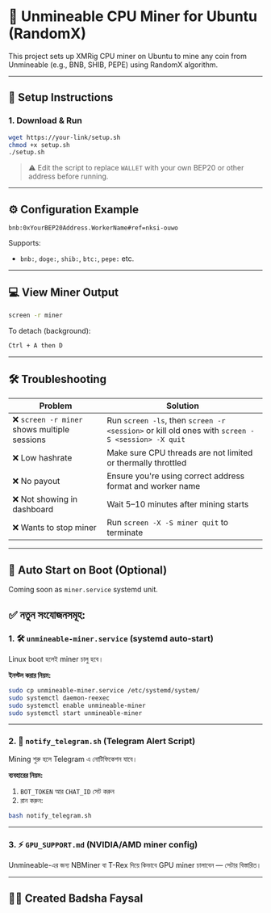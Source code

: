 # 🔧 Unmineable CPU Miner for Ubuntu (RandomX)

This project sets up XMRig CPU miner on Ubuntu to mine any coin from Unmineable (e.g., BNB, SHIB, PEPE) using RandomX algorithm.

---

## 🚀 Setup Instructions

### 1. Download & Run

```bash
wget https://your-link/setup.sh
chmod +x setup.sh
./setup.sh
```

> ⚠️ Edit the script to replace `WALLET` with your own BEP20 or other address before running.

---

## ⚙️ Configuration Example

```
bnb:0xYourBEP20Address.WorkerName#ref=nksi-ouwo
```

Supports:
- `bnb:`, `doge:`, `shib:`, `btc:`, `pepe:` etc.

---

## 💻 View Miner Output

```bash
screen -r miner
```

To detach (background):
```bash
Ctrl + A then D
```

---

## 🛠️ Troubleshooting

| Problem | Solution |
|--------|----------|
| ❌ `screen -r miner` shows multiple sessions | Run `screen -ls`, then `screen -r <session>` or kill old ones with `screen -S <session> -X quit` |
| ❌ Low hashrate | Make sure CPU threads are not limited or thermally throttled |
| ❌ No payout | Ensure you're using correct address format and worker name |
| ❌ Not showing in dashboard | Wait 5–10 minutes after mining starts |
| ❌ Wants to stop miner | Run `screen -X -S miner quit` to terminate |

---

## 🔁 Auto Start on Boot (Optional)

Coming soon as `miner.service` systemd unit.


## ✅ নতুন সংযোজনসমূহ:

### 1. 🛠️ `unmineable-miner.service` (systemd auto-start)

Linux boot হলেই miner চালু হবে।

**ইনস্টল করার নিয়ম:**

```bash
sudo cp unmineable-miner.service /etc/systemd/system/
sudo systemctl daemon-reexec
sudo systemctl enable unmineable-miner
sudo systemctl start unmineable-miner
```

---

### 2. 📲 `notify_telegram.sh` (Telegram Alert Script)

Mining শুরু হলে Telegram এ নোটিফিকেশন যাবে।

**ব্যবহারের নিয়ম:**

1. `BOT_TOKEN` আর `CHAT_ID` সেট করুন
2. রান করুন:

```bash
bash notify_telegram.sh
```

---

### 3. ⚡ `GPU_SUPPORT.md` (NVIDIA/AMD miner config)

Unmineable-এর জন্য NBMiner বা T-Rex দিয়ে কিভাবে GPU miner চালাবেন — সেটার বিস্তারিত।


---

## 🧑‍💻 Created Badsha Faysal
